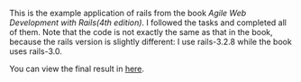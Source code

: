 This is the example application of rails from the book *Agile Web Development with Rails(4th edition)*. I followed the tasks and completed all of them. Note that the code is not exactly the same as that in the book, because the rails version is slightly different: I use rails-3.2.8 while the book uses rails-3.0.

You can view the final result in [here](http://rails-rockuw.rhcloud.com).
